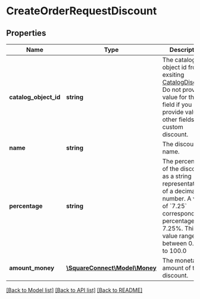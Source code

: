 # CreateOrderRequestDiscount

## Properties
Name | Type | Description | Notes
------------ | ------------- | ------------- | -------------
**catalog_object_id** | **string** | The catalog object id from exsiting [CatalogDiscount](#type-catalogdiscount).  Do not provide a value for this field if you provide values in other fields for a custom discount. | [optional] 
**name** | **string** | The discount&#39;s name. | [optional] 
**percentage** | **string** | The percentage of the discount, as a string representation of a decimal number.  A value of &#x60;7.25&#x60; corresponds to a percentage of 7.25%. This value range between 0.0 up to 100.0 | [optional] 
**amount_money** | [**\SquareConnect\Model\Money**](Money.md) | The monetary amount of the discount. | [optional] 

[[Back to Model list]](../README.md#documentation-for-models) [[Back to API list]](../README.md#documentation-for-api-endpoints) [[Back to README]](../README.md)


